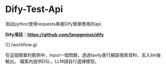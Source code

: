 # Dify-Test-Api
測試python使用requests串接Dify簡單應用的api

**Dify項目：https://github.com/langgenius/dify**

![]./workflow.g)

在這個簡單的範例中，input一個問題，透過tavily進行網路搜索資料，丟入llm後輸出。
檔案內提供DSL，LLM請自行選擇模型。
